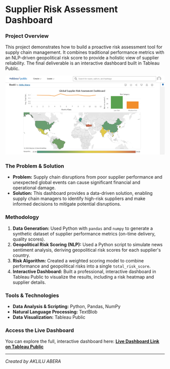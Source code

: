 # Supplier Risk Assessment Dashboard

### Project Overview
This project demonstrates how to build a proactive risk assessment tool for supply chain management. It combines traditional performance metrics with an NLP-driven geopolitical risk score to provide a holistic view of supplier reliability. The final deliverable is an interactive dashboard built in Tableau Public.

![Dashboard Screenshot](screenshots/tableau_dashboard00.PNG)

### The Problem & Solution
- **Problem:** Supply chain disruptions from poor supplier performance and unexpected global events can cause significant financial and operational damage.
- **Solution:** This dashboard provides a data-driven solution, enabling supply chain managers to identify high-risk suppliers and make informed decisions to mitigate potential disruptions.

### Methodology
1. **Data Generation:** Used Python with `pandas` and `numpy` to generate a synthetic dataset of supplier performance metrics (on-time delivery, quality scores).
2. **Geopolitical Risk Scoring (NLP):** Used a Python script to simulate news sentiment analysis, deriving geopolitical risk scores for each supplier's country.
3. **Risk Algorithm:** Created a weighted scoring model to combine performance and geopolitical risks into a single `total_risk_score`.
4. **Interactive Dashboard:** Built a professional, interactive dashboard in Tableau Public to visualize the results, including a risk heatmap and supplier details.

### Tools & Technologies
- **Data Analysis & Scripting:** Python, Pandas, NumPy
- **Natural Language Processing:** TextBlob
- **Data Visualization:** Tableau Public

### Access the Live Dashboard
You can explore the full, interactive dashboard here:
[**Live Dashboard Link on Tableau Public**](https://public.tableau.com/app/profile/aklilu.abera/viz/SupplierRiskAssessmentDashboard/Dashboard1)

---
*Created by AKLILU ABERA*
